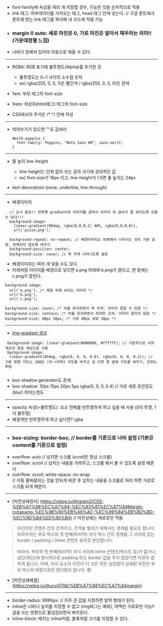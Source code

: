 * font-family에 속성을 여러 개 지정할 경우, 가능한 것을 순차적으로 적용
* link 태그: 외부데이터를 가져오는 태그, head 태그 안에 넣는다. // 구글 폰트에서 폰트에 맞는 link 태그를 복사해 내 코드에 적용 가능
* ### margin 0 auto: 세로 마진은 0, 가로 마진은 알아서 채우라는 의미!! (가운데정렬 느낌)
* 너비가 정해져 있어야 자동으로 채울 수 있다.

---

* RGBA: RGB 표기에 불투명도(Alpha)를 추가한 것
  * 불투명도는 0~1 사이의 소수점 숫자
  * ex) rgba(255, 0, 0, 1)은 빨간색 / rgba(255, 0, 0, 0)은 흰색

* 1em: 부모 태그의 font-size
* 1rem: 최상위(html태그) 태그의 font-size

* CSS에서의 주석은 /* */ 안에 작성

---

* 띄어쓰기가 있으면 ""로 감싸라
  ```
  #with-poppins {
    font-family: Poppins, "Noto Sans KR", sans-serif;
  }
  ```
---

* 줄 높이 line-height
  * line-height는 단위 없이 쓰는 글자 크기에 상대적인 값
  * ex) font-size가 16px 이고, line-height가 1.5면 줄 높이는 24px
 
* text-decoratioin (none, underline, line-through)

---

* 배경이미지
```
  // 순서 중요!! 반투명 gradient와 이미지를 겹쳐서 이미지 위 글씨가 잘 보이도록 만들 수 있다!!!
  background-image: 
    linear-gradient(90deg, rgba(0,0,0,1) 40%, rgba(0,0,0,0)), 
    url('pizza.png');

  background-repeat: no-repeat; // 배경이미지는 반복해서 나타나는 것이 기본 설정. 반복되지 않도록 바꾸기
  background-position: center;
  background-size: cover; // 꽉 차게 나타나도록 설정
```

* 배경이미지는 여러 개 넣을 수도 있다.
* 아래처럼 이미지를 배경으로 넣으면 a.png 아래에 b.png가 깔리고, 맨 밑에는 c.png가 깔린다.
```
background-image:
  url('a.png'), /* 제일 위에 보이는 이미지 */
  url('b.png'),
  url('c.png');
```
```
background-size: cover; /* 비율 유지하면서 꽉 차게. 이미지 잘릴 수 있음 */
background-size: contain; /* 비율 유지하면서 최대한 크게. 이미지 잘리지 않음 */
background-size: 40px 30px; /* 가로 40px 세로 30px */
```

---
* [line-gradient 생성](https://cssgradient.io/)
```
 background-image: linear-gradient(#000000, #ffffff); // 기본적으로 시작 색상과 종료 색상으로 사용
 background-image:
  linear-gradient(45deg, rgba(0, 0, 0, 0.8), rgba(0, 0, 0, 0.2)); // 기본 방향 각도는 180도 (위->아래) 각도를 바꾸고 싶 다면 맨 앞에 각도를 써주기, 단위는 deg


```

* box-shadow generator도 존재
* box-shadow: 10px 15px 20px 5px rgba(0, 0, 0, 0.4) // 가로 세로 흐린정도(blur) 퍼지는정도



---
* opacity 속성(=불투명도): 요소 전체를 반투명하게 하고 싶을 때 사용 (0이 투명, 1이 불투명)
* 배경색만 반투명하게 하고 싶다면? rgba
---
* ### box-sizing: border-box; // border를 기준으로 너비 설정 (기본은 content를 기준으로 설정)
* overflow: auto // 넘치면 스크롤 (scroll은 항상 스크롤)
* overflow: scroll // 넘치는 내용을 가려주고, 스크롤 해서 볼 수 있도록 설정 해준다
* overflow: scroll; white-space: no-wrap <br>// 자동 줄바꿈되는 것을 안되게 바꾼 후 넘치는 내용을 스크롤로 처리 하면 가로로 스크롤 되게 해준다

---
* [마진상쇄원리] (https://velog.io/@raram2/CSS-%EB%A7%88%EC%A7%84-%EC%83%81%EC%87%84Margin-collapsing-%EC%9B%90%EB%A6%AC-%EC%99%84%EB%B2%BD-%EC%9D%B4%ED%95%B4) // 마진상쇄는 세로로만 적용
>마진이란 콘텐츠 간의 간격이고, 간격을 벌리기 위해서는 경계를 필요로 합니다. 브라우저는 부모 박스와 첫 번째(마지막) 자식 박스 간의 경계를 그 사이에 있는 border / padding / inline 콘텐츠 유무로 판단합니다.<br><br>따라서, 부모와 첫 번째(마지막) 자식 사이에 inline 콘텐츠(텍스트 등)가 없거나, 상단(하단)에 명시적으로 padding 또는 border 값을 주지 않았다면 마진이 겹치게 됩니다. 이때, 자식 요소의 마진이 더 크든 작든 상관없이 상쇄된 마진은 부모 박스의 바깥으로만 렌더링이 됩니다. 😨
* [마진상쇄해결] (https://velog.io/@ursr0706/%EB%A7%88%EC%A7%84margin)

---
* border-radius: 9999px; // 아주 큰 값을 지정하면 알약 형태가 된다.
* inline은 너비나 높이를 지정할 수 없고 (img태그는 예외), 여백은 가로로만 가능!! 글을 쓰는 방향으로 줄넘김되면서 배치된다.
* inline-block: 배치는 inline처럼, 블록처럼 크기를 지정할 수 있다. 
